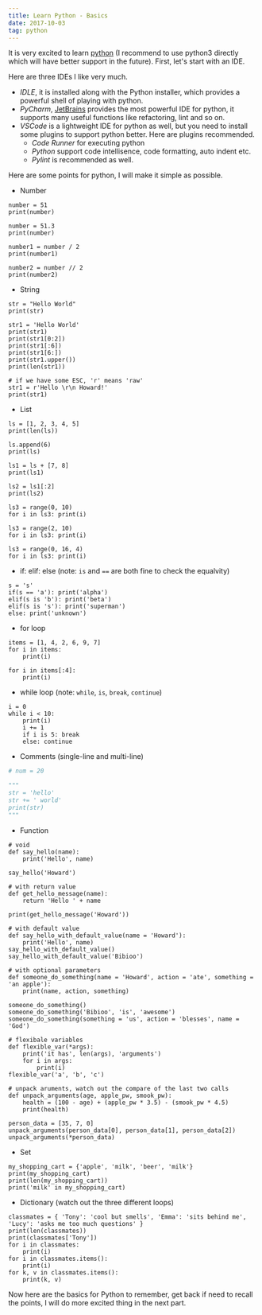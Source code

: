 ```yaml
---
title: Learn Python - Basics
date: 2017-10-03
tag: python
---
```


It is very excited to learn [python](https://www.python.org) (I recommend to use python3 directly which will have better support in the future). First, let's start with an IDE. 

Here are three IDEs I like very much.
- _IDLE_, it is installed along with the Python installer, which provides a powerful shell of playing with python. 
- _PyCharm_, [JetBrains](https://jetbrains.com) provides the most powerful IDE for python, it supports many useful functions like refactoring, lint and so on.
- _VSCode_ is a lightweight IDE for python as well, but you need to install some plugins to support python better. Here are plugins recommended.
    - _Code Runner_ for executing python
    - _Python_ support code intellisence, code formatting, auto indent etc.
    - _Pylint_ is recommended as well.

Here are some points for python, I will make it simple as possible.

- Number
```
number = 51
print(number)

number = 51.3
print(number)

number1 = number / 2
print(number1)

number2 = number // 2
print(number2)
```

- String
```
str = "Hello World"
print(str)

str1 = 'Hello World'
print(str1)
print(str1[0:2])
print(str1[:6])
print(str1[6:])
print(str1.upper())
print(len(str1))

# if we have some ESC, 'r' means 'raw'
str1 = r'Hello \r\n Howard!'
print(str1)
```

- List
```
ls = [1, 2, 3, 4, 5]
print(len(ls))

ls.append(6)
print(ls)

ls1 = ls + [7, 8]
print(ls1)

ls2 = ls1[:2]
print(ls2)

ls3 = range(0, 10)
for i in ls3: print(i)

ls3 = range(2, 10)
for i in ls3: print(i)

ls3 = range(0, 16, 4)
for i in ls3: print(i)
```

- if: elif: else (note: `is` and `==` are both fine to check the equalvity)
```
s = 's'
if(s == 'a'): print('alpha')
elif(s is 'b'): print('beta')
elif(s is 's'): print('superman')
else: print('unknown')
```

- for loop
```
items = [1, 4, 2, 6, 9, 7]
for i in items: 
    print(i)

for i in items[:4]:
    print(i)
```

- while loop (note: `while`, `is`, `break`, `continue`)
```
i = 0
while i < 10:
    print(i)
    i += 1
    if i is 5: break
    else: continue
```

- Comments (single-line and multi-line)
```python
# num = 20

"""
str = 'hello'
str += ' world'
print(str)
"""
```

- Function
```
# void
def say_hello(name): 
    print('Hello', name)

say_hello('Howard')

# with return value
def get_hello_message(name):
    return 'Hello ' + name

print(get_hello_message('Howard'))

# with default value
def say_hello_with_default_value(name = 'Howard'):
    print('Hello', name)
say_hello_with_default_value()
say_hello_with_default_value('Bibioo')

# with optional parameters
def someone_do_something(name = 'Howard', action = 'ate', something = 'an apple'):
    print(name, action, something)

someone_do_something()
someone_do_something('Bibioo', 'is', 'awesome')
someone_do_something(something = 'us', action = 'blesses', name = 'God')

# flexibale variables
def flexible_var(*args):
    print('it has', len(args), 'arguments')
    for i in args:
        print(i)
flexible_var('a', 'b', 'c')

# unpack aruments, watch out the compare of the last two calls
def unpack_arguments(age, apple_pw, smook_pw):
    health = (100 - age) + (apple_pw * 3.5) - (smook_pw * 4.5)
    print(health)

person_data = [35, 7, 0]
unpack_arguments(person_data[0], person_data[1], person_data[2])
unpack_arguments(*person_data)
```

- Set
```
my_shopping_cart = {'apple', 'milk', 'beer', 'milk'}
print(my_shopping_cart)
print(len(my_shopping_cart))
print('milk' in my_shopping_cart)
```

- Dictionary (watch out the three different loops)
```
classmates = { 'Tony': 'cool but smells', 'Emma': 'sits behind me', 'Lucy': 'asks me too much questions' }
print(len(classmates))
print(classmates['Tony'])
for i in classmates:
    print(i)
for i in classmates.items():
    print(i)
for k, v in classmates.items():
    print(k, v)
```

Now here are the basics for Python to remember, get back if need to recall the points, I will do more excited thing in the next part.